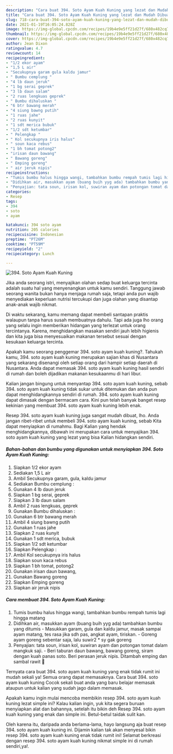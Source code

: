 ```yaml
---
description: "Cara buat 394. Soto Ayam Kuah Kuning yang lezat dan Mudah Dibuat"
title: "Cara buat 394. Soto Ayam Kuah Kuning yang lezat dan Mudah Dibuat"
slug: 718-cara-buat-394-soto-ayam-kuah-kuning-yang-lezat-dan-mudah-dibuat
date: 2021-01-19T16:05:24.828Z
image: https://img-global.cpcdn.com/recipes/19b4e9e5ff21d27f/680x482cq70/394-soto-ayam-kuah-kuning-foto-resep-utama.jpg
thumbnail: https://img-global.cpcdn.com/recipes/19b4e9e5ff21d27f/680x482cq70/394-soto-ayam-kuah-kuning-foto-resep-utama.jpg
cover: https://img-global.cpcdn.com/recipes/19b4e9e5ff21d27f/680x482cq70/394-soto-ayam-kuah-kuning-foto-resep-utama.jpg
author: Jean Dixon
ratingvalue: 4.7
reviewcount: 14
recipeingredient:
- "1/2 ekor ayam"
- "1,5 L air"
- "Secukupnya garam gula kaldu jamur"
- " Bumbu cemplung "
- "4 lb daun jeruk"
- "1 bg serai geprek"
- "3 lb daun salam"
- "2 ruas lengkuas geprek"
- " Bumbu dihaluskan "
- "6 btr bawang merah"
- "4 siung bawng putih"
- "1 ruas jahe"
- "2 ruas kunyit"
- "1 sdt merica bubuk"
- "1/2 sdt ketumbar"
- " Pelengkap "
- " Kol secukupnya iris halus"
- " soun kaca rebus"
- "1 bh tomat potong2"
- "irisan daun bawang"
- " Bawang goreng"
- " Emping goreng"
- " air jeruk nipis"
recipeinstructions:
- "Tumis bumbu halus hingga wangi, tambahkan bumbu rempah tumis lagi hingga matang"
- "Didihkan air, masukkan ayam (buang buih yyg ada) tambahkan bumbu yang ditumis Masukkan garam, gula dan kaldu jamur, masak sampai ayam matang, tes rasa jika sdh pas, angkat ayam, tiriskan. Goreng ayam goreng sebentar saja, lalu suwir2 * sy gak goreng"
- "Penyajian: tata soun, irisan kol, suwiran ayam dan potongan tomat dalam mangkuk saji.  Beri taburan daun bawang, bawang goreng, siram dengan kuah panas soto. Beri perasan jeruk nipis. Ditambah emping dan sambal rawit 🙂"
categories:
- Resep
tags:
- 394
- soto
- ayam

katakunci: 394 soto ayam 
nutrition: 205 calories
recipecuisine: Indonesian
preptime: "PT26M"
cooktime: "PT59M"
recipeyield: "2"
recipecategory: Lunch

---
```



![394. Soto Ayam Kuah Kuning](https://img-global.cpcdn.com/recipes/19b4e9e5ff21d27f/680x482cq70/394-soto-ayam-kuah-kuning-foto-resep-utama.jpg)

Jika anda seorang istri, menyajikan olahan sedap buat keluarga tercinta adalah suatu hal yang menyenangkan untuk kamu sendiri. Tanggung jawab seorang  wanita bukan hanya menjaga rumah saja, tetapi anda pun wajib menyediakan keperluan nutrisi tercukupi dan juga olahan yang disantap anak-anak wajib nikmat.

Di waktu  sekarang, kamu memang dapat membeli santapan praktis walaupun tanpa harus susah membuatnya dahulu. Tapi ada juga lho orang yang selalu ingin memberikan hidangan yang terlezat untuk orang tercintanya. Karena, menghidangkan masakan sendiri jauh lebih higienis dan kita juga bisa menyesuaikan makanan tersebut sesuai dengan kesukaan keluarga tercinta. 



Apakah kamu seorang penggemar 394. soto ayam kuah kuning?. Tahukah kamu, 394. soto ayam kuah kuning merupakan sajian khas di Nusantara yang sekarang disenangi oleh setiap orang dari hampir setiap daerah di Nusantara. Anda dapat memasak 394. soto ayam kuah kuning hasil sendiri di rumah dan boleh dijadikan makanan kesukaanmu di hari libur.

Kalian jangan bingung untuk menyantap 394. soto ayam kuah kuning, sebab 394. soto ayam kuah kuning tidak sukar untuk ditemukan dan anda pun dapat menghidangkannya sendiri di rumah. 394. soto ayam kuah kuning dapat dimasak dengan bermacam cara. Kini pun telah banyak banget resep kekinian yang membuat 394. soto ayam kuah kuning lebih enak.

Resep 394. soto ayam kuah kuning juga sangat mudah dibuat, lho. Anda jangan ribet-ribet untuk membeli 394. soto ayam kuah kuning, sebab Kita dapat menyiapkan di rumahmu. Bagi Kalian yang hendak menghidangkannya, dibawah ini merupakan cara untuk menyajikan 394. soto ayam kuah kuning yang lezat yang bisa Kalian hidangkan sendiri.

<!--inarticleads1-->

##### Bahan-bahan dan bumbu yang digunakan untuk menyiapkan 394. Soto Ayam Kuah Kuning:

1. Siapkan 1/2 ekor ayam
1. Sediakan 1,5 L air
1. Ambil Secukupnya garam, gula, kaldu jamur
1. Sediakan  Bumbu cemplung :
1. Gunakan 4 lb daun jeruk
1. Siapkan 1 bg serai, geprek
1. Siapkan 3 lb daun salam
1. Ambil 2 ruas lengkuas, geprek
1. Gunakan  Bumbu dihaluskan :
1. Gunakan 6 btr bawang merah
1. Ambil 4 siung bawng putih
1. Gunakan 1 ruas jahe
1. Siapkan 2 ruas kunyit
1. Gunakan 1 sdt merica, bubuk
1. Siapkan 1/2 sdt ketumbar
1. Siapkan  Pelengkap :
1. Ambil  Kol secukupnya iris halus
1. Siapkan  soun kaca rebus
1. Siapkan 1 bh tomat, potong2
1. Gunakan irisan daun bawang,
1. Gunakan  Bawang goreng
1. Siapkan  Emping goreng
1. Siapkan  air jeruk nipis




<!--inarticleads2-->

##### Cara membuat 394. Soto Ayam Kuah Kuning:

1. Tumis bumbu halus hingga wangi, tambahkan bumbu rempah tumis lagi hingga matang
1. Didihkan air, masukkan ayam (buang buih yyg ada) tambahkan bumbu yang ditumis - Masukkan garam, gula dan kaldu jamur, masak sampai ayam matang, tes rasa jika sdh pas, angkat ayam, tiriskan. - Goreng ayam goreng sebentar saja, lalu suwir2 * sy gak goreng
1. Penyajian: tata soun, irisan kol, suwiran ayam dan potongan tomat dalam mangkuk saji.  - Beri taburan daun bawang, bawang goreng, siram dengan kuah panas soto. Beri perasan jeruk nipis. Ditambah emping dan sambal rawit 🙂




Ternyata cara buat 394. soto ayam kuah kuning yang enak tidak rumit ini mudah sekali ya! Semua orang dapat memasaknya. Cara buat 394. soto ayam kuah kuning Cocok sekali buat anda yang baru belajar memasak ataupun untuk kalian yang sudah jago dalam memasak.

Apakah kamu ingin mulai mencoba membikin resep 394. soto ayam kuah kuning lezat simple ini? Kalau kalian ingin, yuk kita segera buruan menyiapkan alat dan bahannya, setelah itu bikin deh Resep 394. soto ayam kuah kuning yang enak dan simple ini. Betul-betul taidak sulit kan. 

Oleh karena itu, daripada anda berlama-lama, hayo langsung aja buat resep 394. soto ayam kuah kuning ini. Dijamin kalian tak akan menyesal bikin resep 394. soto ayam kuah kuning enak tidak rumit ini! Selamat berkreasi dengan resep 394. soto ayam kuah kuning nikmat simple ini di rumah sendiri,ya!.

